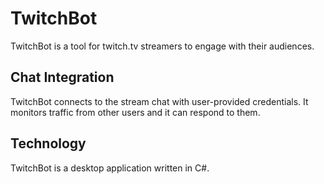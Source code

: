 # TwitchBot
TwitchBot is a tool for twitch.tv streamers to engage with their audiences.

## Chat Integration
TwitchBot connects to the stream chat with user-provided credentials. It monitors traffic from other users and it can respond to them.

## Technology
TwitchBot is a desktop application written in C#.
